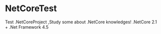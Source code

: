 # NetCoreTest
Test .NetCoreProject ,Study some about .NetCore knowledges! .NetCore 2.1 + .Net Framework 4.5
